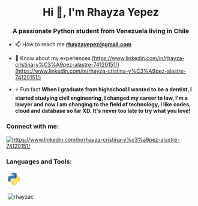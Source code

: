 <h1 align="center">Hi 👋, I'm Rhayza Yepez</h1>
<h3 align="center">A passionate Python student from Venezuela living in Chile</h3>

- 📫 How to reach me **rhayzayepez@gmail.com**

- 📄 Know about my experiences [https://www.linkedin.com/in/rhayza-cristina-y%C3%A9pez-alastre-74120151/](https://www.linkedin.com/in/rhayza-cristina-y%C3%A9pez-alastre-74120151/)

- ⚡ Fun fact **When I graduate from highschool I wanted to be a dentist, I started studying civil engineering, I changed my career to law, I'm a lawyer and now I am changing to the field of technology, I like codes, cloud and database so far XD. It's never too late to try what you love!**

<h3 align="left">Connect with me:</h3>
<p align="left">
<a href="https://linkedin.com/in/https://www.linkedin.com/in/rhayza-cristina-y%c3%a9pez-alastre-74120151/" target="blank"><img align="center" src="https://raw.githubusercontent.com/rahuldkjain/github-profile-readme-generator/master/src/images/icons/Social/linked-in-alt.svg" alt="https://www.linkedin.com/in/rhayza-cristina-y%c3%a9pez-alastre-74120151/" height="30" width="40" /></a>
</p>

<h3 align="left">Languages and Tools:</h3>
<p align="left"> <a href="https://www.python.org" target="_blank" rel="noreferrer"> <img src="https://raw.githubusercontent.com/devicons/devicon/master/icons/python/python-original.svg" alt="python" width="40" height="40"/> </a> </p>

<p>&nbsp;<img align="center" src="https://github-readme-stats.vercel.app/api?username=rhayzac&show_icons=true&locale=en" alt="rhayzac" /></p>

